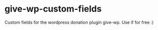 # give-wp-custom-fields
Custom fields for the wordpress donation plugin give-wp. Use if for free :)
